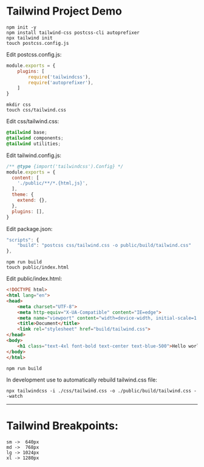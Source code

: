 # Tailwind Project Demo

```
npm init -y 
npm install tailwind-css postcss-cli autoprefixer
npx tailwind init
touch postcss.config.js
```

Edit postcss.config.js:
```javascript
module.exports = {
    plugins: [
        require('tailwindcss'),
        require('autoprefixer'),
    ]
}
```

```
mkdir css
touch css/tailwind.css
```

Edit css/tailwind.css:
```css
@tailwind base;
@tailwind components;
@tailwind utilities;
```

Edit tailwind.config.js:
```javascript
/** @type {import('tailwindcss').Config} */
module.exports = {
  content: [
    './public/**/*.{html,js}',
  ],
  theme: {
    extend: {},
  },
  plugins: [],
}
```

Edit package.json:
```javascript
"scripts": {
    "build": "postcss css/tailwind.css -o public/build/tailwind.css"
},
```

```
npm run build
touch public/index.html
```

Edit public/index.html:
```html
<!DOCTYPE html>
<html lang="en">
<head>
    <meta charset="UTF-8">
    <meta http-equiv="X-UA-Compatible" content="IE=edge">
    <meta name="viewport" content="width=device-width, initial-scale=1.0">
    <title>Document</title>
    <link rel="stylesheet" href="build/tailwind.css">
</head>
<body>
    <h1 class="text-4xl font-bold text-center text-blue-500">Hello world!</h1>
</body>
</html>
```

```
npm run build
```

In development use to automatically rebuild tailwind.css file:
```
npx tailwindcss -i ./css/tailwind.css -o ./public/build/tailwind.css --watch
```

-------------------------------------------------------------------------------

# Tailwind Breakpoints:
```
sm ->  640px
md ->  768px
lg -> 1024px 
xl -> 1280px
```